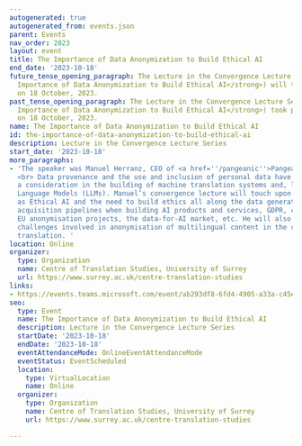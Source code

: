 ```yaml
---
autogenerated: true
autogenerated_from: events.json
parent: Events
nav_order: 2023
layout: event
title: The Importance of Data Anonymization to Build Ethical AI
end_date: '2023-10-18'
future_tense_opening_paragraph: The Lecture in the Convergence Lecture Series (<strong>The
  Importance of Data Anonymization to Build Ethical AI</strong>) will take place Online
  on 18 October, 2023.
past_tense_opening_paragraph: The Lecture in the Convergence Lecture Series (<strong>The
  Importance of Data Anonymization to Build Ethical AI</strong>) took place Online
  on 18 October, 2023.
name: The Importance of Data Anonymization to Build Ethical AI
id: the-importance-of-data-anonymization-to-build-ethical-ai
description: Lecture in the Convergence Lecture Series
start_date: '2023-10-18'
more_paragraphs:
- 'The speaker was Manuel Herranz, CEO of <a href=''/pangeanic''>Pangeanic.</a>
  <br> Data provenance and the use and inclusion of personal data have not been historically
  a consideration in the building of machine translation systems and, lately, Large
  Language Models (LLMs). Manuel’s convergence lecture will touch upon concepts such
  as Ethical AI and the need to build ethics all along the data generation and data
  acquisition pipelines when building AI products and services, GDPR, compliance,
  EU anonymisation projects, the data-for-AI market, etc. He will also discuss the
  challenges involved in anonymisation of multilingual content in the context of machine
  translation. '
location: Online
organizer:
  type: Organization
  name: Centre of Translation Studies, University of Surrey
  url: https://www.surrey.ac.uk/centre-translation-studies
links:
- https://events.teams.microsoft.com/event/ab293df8-6fd4-4905-a33a-c45e5546ccf4@6b902693-1074-40aa-9e21-d89446a2ebb5
seo:
  type: Event
  name: The Importance of Data Anonymization to Build Ethical AI
  description: Lecture in the Convergence Lecture Series
  startDate: '2023-10-18'
  endDate: '2023-10-18'
  eventAttendanceMode: OnlineEventAttendanceMode
  eventStatus: EventScheduled
  location:
    type: VirtualLocation
    name: Online
  organizer:
    type: Organization
    name: Centre of Translation Studies, University of Surrey
    url: https://www.surrey.ac.uk/centre-translation-studies

---
```


